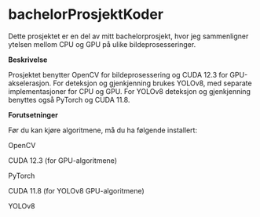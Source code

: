 # bachelorProsjektKoder

Dette prosjektet er en del av mitt bachelorprosjekt, hvor jeg sammenligner ytelsen mellom CPU og GPU på ulike bildeprosesseringer.

**Beskrivelse**

Prosjektet benytter OpenCV for bildeprosessering og CUDA 12.3 for GPU-akselerasjon. For deteksjon og gjenkjenning brukes YOLOv8, med separate implementasjoner for CPU og GPU. For YOLOv8 deteksjon og gjenkjenning benyttes også PyTorch og CUDA 11.8.

**Forutsetninger**

Før du kan kjøre algoritmene, må du ha følgende installert:

OpenCV

CUDA 12.3 (for GPU-algoritmene)

PyTorch

CUDA 11.8 (for YOLOv8 GPU-algoritmene)

YOLOv8
